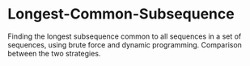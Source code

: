 # Longest-Common-Subsequence
Finding the longest subsequence common to all sequences in a set of sequences, using brute force and dynamic programming. Comparison between the two strategies.
